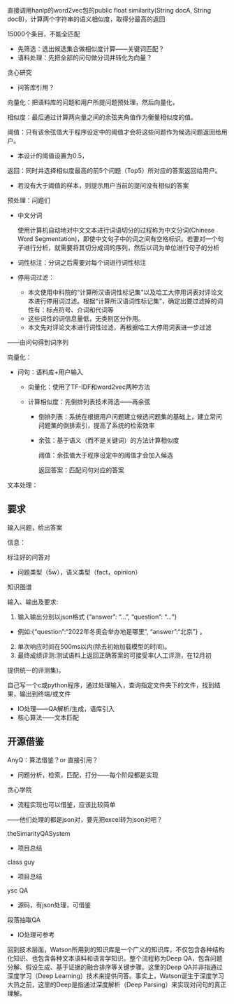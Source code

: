 直接调用hanlp的word2vec包的public float similarity(String docA, String docB)，计算两个字符串的语义相似度，取得分最高的返回



15000个条目，不能全匹配

- 先筛选：选出候选集合做相似度计算——关键词匹配？
- 语料处理：先把全部的问句做分词并转化为向量？













贪心研究

- 问答库引用？





向量化：把语料库的问题和用户所提问题预处理，然后向量化，

相似度：最后通过计算两向量之间的余弦夹角值作为衡量相似度的值。

阈值：只有该余弦值大于程序设定中的阈值才会将这些问题作为候选问题返回给用户。

- 本设计的阈值设置为0.5，

返回：同时并选择相似度最高的前5个问题（Top5）所对应的答案返回给用户。

- 若没有大于阈值的样本，则提示用户当前的提问没有相似的答案







预处理：问题们

- 中文分词

  使用计算机自动地对中文文本进行词语切分的过程称为中文分词(Chinese Word Segmentation)，即使中文句子中的词之间有空格标识。若要对一个句子进行分析，就需要将其切分成词的序列，然后以词为单位进行句子的分析

- 词性标注：分词之后需要对每个词进行词性标注

- 停用词过滤：

  - 本文使用中科院的“计算所汉语词性标记集”以及哈工大停用词表对评论文本进行停用词过滤。根据“计算所汉语词性标记集”，确定出要过滤掉的词性有：标点符号、介词和代词等
  - 这些词性的词信息量低，无类别区分作用。
  - 本文先对评论文本进行词性过滤，再根据哈工大停用词表进一步过滤

——由问句得到词序列

向量化：















- 问句：语料库+用户输入

  - 向量化：使用了TF-IDF和word2vec两种方法

  - 计算相似度：先倒排列表技术筛选——再余弦

    - 倒排列表：系统在根据用户问题建立候选问题集的基础上，建立常问问题集的倒排索引，提高了系统的检索效率

    - 余弦：基于语义（而不是关键词）的方法计算相似度

      阈值：余弦值大于程序设定中的阈值才会加入候选

      返回答案：匹配问句对应的答案



文本处理：









## 要求

输入问题，给出答案

信息：

标注好的问答对

- 问题类型（5w），语义类型（fact，opinion）

知识图谱



输入、输出及要求:

1. 输入输出分别以json格式 {“answer”: “...”, “question”: “...”} 

- 例如:{“question”:“2022年冬奥会举办地是哪里”, “answer”:“北京”} 。

2. 单次响应时间在500ms以内(除去初始加载模型的时间)。
3. 最终成绩评测:测试语料上返回正确答案的可接受率(人工评测，在12月初 

提供统一的评测集)。 







自己写一个c或python程序，通过处理输入，查询指定文件夹下的文件，找到结果，输出到终端/或文件

- IO处理——QA解析/生成，语库引入
- 核心算法——文本匹配

## 开源借鉴

AnyQ：算法借鉴？or 直接引用？

- 问题分析，检索，匹配，打分——每个阶段都是实现

贪心学院

- 流程实现也可以借鉴，应该比较简单



——他们处理的都是json对，要先把excel转为json对吧？



theSimarityQASystem

- 项目总结



class guy

- 项目总结



ysc QA

- 源码，有json处理，可借鉴



段落抽取QA

- IO处理可参考







































回到技术层面，Watson所用到的知识库是一个广义的知识库，不仅包含各种结构化知识、也包含各种文本语料和语言学知识。整个流程称为Deep QA，包含问题分解、假设生成、基于证据的融合排序等关键步骤。这里的Deep QA并非指通过深度学习（Deep Learning）技术来提供问答。事实上，Watson诞生于深度学习大热之前，这里的Deep是指通过深度解析（Deep Parsing）来实现对问句的真正理解。





